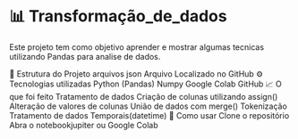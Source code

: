 # 📊 Transformação_de_dados
Este projeto tem como objetivo aprender e mostrar algumas tecnicas utilizando Pandas para analise de dados.

📁 Estrutura do Projeto
arquivos json
Arquivo Localizado no GitHub
⚙️ Tecnologias utilizadas
Python (Pandas)
Numpy
Google Colab
GitHub
📈 O que foi feito
Tratamento de dados
Criação de colunas utilizando assign()
Alteração de valores de colunas
União de dados com merge()
Tokenização
Tratamento de dados Temporais(datetime)
📝 Como usar
Clone o repositório
Abra o notebookjupiter ou Google Colab
